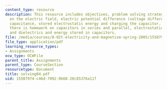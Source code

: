 ```yaml
---
content_type: resource
description: This resource includes objectives, problem solving strategies and problems
  on the electric field, electric potential difference (voltage difference), calculating
  capacitance, stored electrostatic energy and charging the capacitor. In addition,
  there is homework on capacitors in series and parallel, electrostatic energy, capacitors
  and dielectrics and energy stored in capacitors.
file: /media/courses/8-02t-electricity-and-magnetism-spring-2005/15587974c46d70920b6820c85376a11f_solving04.pdf
file_type: application/pdf
learning_resource_types:
- Assignments
ocw_type: OCWFile
parent_title: Assignments
parent_type: CourseSection
resourcetype: Document
title: solving04.pdf
uid: 15587974-c46d-7092-0b68-20c85376a11f
---
```

